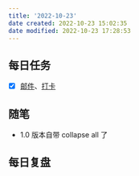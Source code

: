 ```yaml
---
title: '2022-10-23'
date created: 2022-10-23 15:02:35
date modified: 2022-10-23 17:28:53
---
```


## 每日任务

- [x] [邮件](https://email.ustc.edu.cn/coremail/)、[打卡](https://weixine.ustc.edu.cn/2020/login)

## 随笔

- 1.0 版本自带 collapse all 了

## 每日复盘
